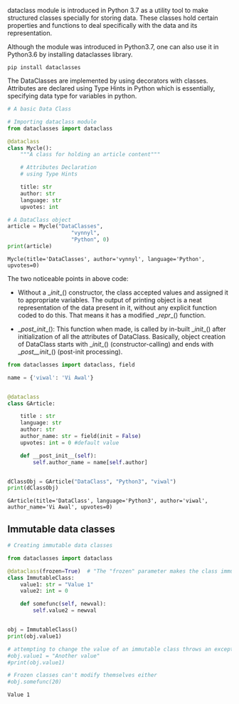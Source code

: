dataclass module is introduced in Python 3.7 as a utility tool to make structured classes specially for storing data. These classes hold certain properties and functions to deal specifically with the data and its representation.

Although the module was introduced in Python3.7, one can also use it in Python3.6 by installing dataclasses library. 
 

`pip install dataclasses`

The DataClasses are implemented by using decorators with classes. Attributes are declared using Type Hints in Python which is essentially, specifying data type for variables in python.

``` py
# A basic Data Class

# Importing dataclass module
from dataclasses import dataclass

@dataclass
class Mycle():
	"""A class for holding an article content"""

	# Attributes Declaration
	# using Type Hints

	title: str
	author: str
	language: str
	upvotes: int

# A DataClass object
article = Mycle("DataClasses",
					"vynnyl",
					"Python", 0)
print(article)

```
```
Mycle(title='DataClasses', author='vynnyl', language='Python', upvotes=0)
```

The two noticeable points in above code: 
 

* Without a \__init__() constructor, the class accepted values and assigned it to appropriate variables.
The output of printing object is a neat representation of the data present in it, without any explicit function coded to do this. That means it has a modified \__repr__() function.

* \__post_init__(): This function when made, is called by in-built \__init__() after initialization of all the attributes of DataClass. Basically, object creation of DataClass starts with \__init__() (constructor-calling) and ends with \__post__init__() (post-init processing).

``` py
from dataclasses import dataclass, field

name = {'viwal': 'Vi Awal'}


@dataclass
class GArticle:

	title : str
	language: str
	author: str
	author_name: str = field(init = False)
	upvotes: int = 0 #default value

	def __post_init__(self):
		self.author_name = name[self.author]


dClassObj = GArticle("DataClass", "Python3", "viwal")
print(dClassObj)
```
```
GArticle(title='DataClass', language='Python3', author='viwal', author_name='Vi Awal', upvotes=0)
```

## Immutable data classes

``` py
# Creating immutable data classes

from dataclasses import dataclass

@dataclass(frozen=True)  # "The "frozen" parameter makes the class immutable
class ImmutableClass:
    value1: str = "Value 1"
    value2: int = 0

    def somefunc(self, newval):
        self.value2 = newval


obj = ImmutableClass()
print(obj.value1)

# attempting to change the value of an immutable class throws an exception
#obj.value1 = "Another value"
#print(obj.value1)

# Frozen classes can't modify themselves either
#obj.somefunc(20)

```
```
Value 1
```